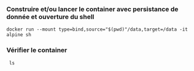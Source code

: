 
### Construire et/ou lancer le container avec persistance de donnée et ouverture du shell
```console
docker run --mount type=bind,source="$(pwd)"/data,target=/data -it alpine sh
 ```

 ### Vérifier le container
```console
 ls
 ```